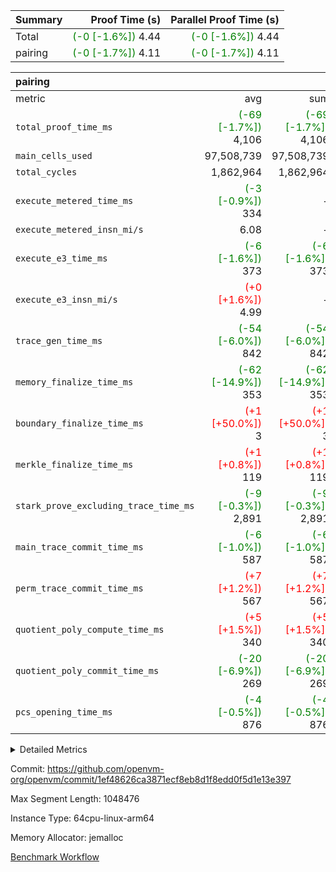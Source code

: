 | Summary | Proof Time (s) | Parallel Proof Time (s) |
|:---|---:|---:|
| Total | <span style='color: green'>(-0 [-1.6%])</span> 4.44 | <span style='color: green'>(-0 [-1.6%])</span> 4.44 |
| pairing | <span style='color: green'>(-0 [-1.7%])</span> 4.11 | <span style='color: green'>(-0 [-1.7%])</span> 4.11 |


| pairing |||||
|:---|---:|---:|---:|---:|
|metric|avg|sum|max|min|
| `total_proof_time_ms ` | <span style='color: green'>(-69 [-1.7%])</span> 4,106 | <span style='color: green'>(-69 [-1.7%])</span> 4,106 | <span style='color: green'>(-69 [-1.7%])</span> 4,106 | <span style='color: green'>(-69 [-1.7%])</span> 4,106 |
| `main_cells_used     ` |  97,508,739 |  97,508,739 |  97,508,739 |  97,508,739 |
| `total_cycles        ` |  1,862,964 |  1,862,964 |  1,862,964 |  1,862,964 |
| `execute_metered_time_ms` | <span style='color: green'>(-3 [-0.9%])</span> 334 | -          | -          | -          |
| `execute_metered_insn_mi/s` |  6.08 | -          | -          | -          |
| `execute_e3_time_ms  ` | <span style='color: green'>(-6 [-1.6%])</span> 373 | <span style='color: green'>(-6 [-1.6%])</span> 373 | <span style='color: green'>(-6 [-1.6%])</span> 373 | <span style='color: green'>(-6 [-1.6%])</span> 373 |
| `execute_e3_insn_mi/s` | <span style='color: red'>(+0 [+1.6%])</span> 4.99 | -          | <span style='color: red'>(+0 [+1.6%])</span> 4.99 | <span style='color: red'>(+0 [+1.6%])</span> 4.99 |
| `trace_gen_time_ms   ` | <span style='color: green'>(-54 [-6.0%])</span> 842 | <span style='color: green'>(-54 [-6.0%])</span> 842 | <span style='color: green'>(-54 [-6.0%])</span> 842 | <span style='color: green'>(-54 [-6.0%])</span> 842 |
| `memory_finalize_time_ms` | <span style='color: green'>(-62 [-14.9%])</span> 353 | <span style='color: green'>(-62 [-14.9%])</span> 353 | <span style='color: green'>(-62 [-14.9%])</span> 353 | <span style='color: green'>(-62 [-14.9%])</span> 353 |
| `boundary_finalize_time_ms` | <span style='color: red'>(+1 [+50.0%])</span> 3 | <span style='color: red'>(+1 [+50.0%])</span> 3 | <span style='color: red'>(+1 [+50.0%])</span> 3 | <span style='color: red'>(+1 [+50.0%])</span> 3 |
| `merkle_finalize_time_ms` | <span style='color: red'>(+1 [+0.8%])</span> 119 | <span style='color: red'>(+1 [+0.8%])</span> 119 | <span style='color: red'>(+1 [+0.8%])</span> 119 | <span style='color: red'>(+1 [+0.8%])</span> 119 |
| `stark_prove_excluding_trace_time_ms` | <span style='color: green'>(-9 [-0.3%])</span> 2,891 | <span style='color: green'>(-9 [-0.3%])</span> 2,891 | <span style='color: green'>(-9 [-0.3%])</span> 2,891 | <span style='color: green'>(-9 [-0.3%])</span> 2,891 |
| `main_trace_commit_time_ms` | <span style='color: green'>(-6 [-1.0%])</span> 587 | <span style='color: green'>(-6 [-1.0%])</span> 587 | <span style='color: green'>(-6 [-1.0%])</span> 587 | <span style='color: green'>(-6 [-1.0%])</span> 587 |
| `perm_trace_commit_time_ms` | <span style='color: red'>(+7 [+1.2%])</span> 567 | <span style='color: red'>(+7 [+1.2%])</span> 567 | <span style='color: red'>(+7 [+1.2%])</span> 567 | <span style='color: red'>(+7 [+1.2%])</span> 567 |
| `quotient_poly_compute_time_ms` | <span style='color: red'>(+5 [+1.5%])</span> 340 | <span style='color: red'>(+5 [+1.5%])</span> 340 | <span style='color: red'>(+5 [+1.5%])</span> 340 | <span style='color: red'>(+5 [+1.5%])</span> 340 |
| `quotient_poly_commit_time_ms` | <span style='color: green'>(-20 [-6.9%])</span> 269 | <span style='color: green'>(-20 [-6.9%])</span> 269 | <span style='color: green'>(-20 [-6.9%])</span> 269 | <span style='color: green'>(-20 [-6.9%])</span> 269 |
| `pcs_opening_time_ms ` | <span style='color: green'>(-4 [-0.5%])</span> 876 | <span style='color: green'>(-4 [-0.5%])</span> 876 | <span style='color: green'>(-4 [-0.5%])</span> 876 | <span style='color: green'>(-4 [-0.5%])</span> 876 |



<details>
<summary>Detailed Metrics</summary>

|  | keygen_time_ms | commit_exe_time_ms | app proof_time_ms |
| --- | --- | --- |
|  | 1,090 | 10 | 8,743 | 

| group | num_segments | memory_to_vec_partition_time_ms | insns | fri.log_blowup | execute_segment_time_ms | execute_metered_time_ms | execute_metered_insn_mi/s |
| --- | --- | --- | --- | --- | --- | --- | --- |
| pairing | 1 | 24 | 1,862,965 | 1 | 7,960 | 334 | 6.08 | 

| group | air_name | quotient_deg | interactions | constraints |
| --- | --- | --- | --- | --- |
| pairing | AccessAdapterAir<16> | 2 | 5 | 12 | 
| pairing | AccessAdapterAir<2> | 2 | 5 | 12 | 
| pairing | AccessAdapterAir<32> | 2 | 5 | 12 | 
| pairing | AccessAdapterAir<4> | 2 | 5 | 12 | 
| pairing | AccessAdapterAir<8> | 2 | 5 | 12 | 
| pairing | BitwiseOperationLookupAir<8> | 2 | 2 | 4 | 
| pairing | KeccakVmAir | 2 | 321 | 4,513 | 
| pairing | MemoryMerkleAir<8> | 2 | 4 | 39 | 
| pairing | PersistentBoundaryAir<8> | 2 | 3 | 7 | 
| pairing | PhantomAir | 2 | 3 | 5 | 
| pairing | Poseidon2PeripheryAir<BabyBearParameters>, 1> | 2 | 1 | 286 | 
| pairing | ProgramAir | 1 | 1 | 4 | 
| pairing | RangeTupleCheckerAir<2> | 1 | 1 | 4 | 
| pairing | Rv32HintStoreAir | 2 | 18 | 28 | 
| pairing | VariableRangeCheckerAir | 1 | 1 | 4 | 
| pairing | VmAirWrapper<Rv32BaseAluAdapterAir, BaseAluCoreAir<4, 8> | 2 | 20 | 37 | 
| pairing | VmAirWrapper<Rv32BaseAluAdapterAir, LessThanCoreAir<4, 8> | 2 | 18 | 40 | 
| pairing | VmAirWrapper<Rv32BaseAluAdapterAir, ShiftCoreAir<4, 8> | 2 | 24 | 91 | 
| pairing | VmAirWrapper<Rv32BranchAdapterAir, BranchEqualCoreAir<4> | 2 | 11 | 20 | 
| pairing | VmAirWrapper<Rv32BranchAdapterAir, BranchLessThanCoreAir<4, 8> | 2 | 13 | 35 | 
| pairing | VmAirWrapper<Rv32CondRdWriteAdapterAir, Rv32JalLuiCoreAir> | 2 | 10 | 18 | 
| pairing | VmAirWrapper<Rv32IsEqualModAdapterAir<2, 1, 32, 32>, ModularIsEqualCoreAir<32, 4, 8> | 2 | 25 | 225 | 
| pairing | VmAirWrapper<Rv32JalrAdapterAir, Rv32JalrCoreAir> | 2 | 16 | 20 | 
| pairing | VmAirWrapper<Rv32LoadStoreAdapterAir, LoadSignExtendCoreAir<4, 8> | 2 | 18 | 33 | 
| pairing | VmAirWrapper<Rv32LoadStoreAdapterAir, LoadStoreCoreAir<4> | 2 | 17 | 40 | 
| pairing | VmAirWrapper<Rv32MultAdapterAir, DivRemCoreAir<4, 8> | 2 | 25 | 84 | 
| pairing | VmAirWrapper<Rv32MultAdapterAir, MulHCoreAir<4, 8> | 2 | 24 | 31 | 
| pairing | VmAirWrapper<Rv32MultAdapterAir, MultiplicationCoreAir<4, 8> | 2 | 19 | 19 | 
| pairing | VmAirWrapper<Rv32RdWriteAdapterAir, Rv32AuipcCoreAir> | 2 | 12 | 14 | 
| pairing | VmAirWrapper<Rv32VecHeapAdapterAir<1, 2, 2, 32, 32>, FieldExpressionCoreAir> | 2 | 415 | 480 | 
| pairing | VmAirWrapper<Rv32VecHeapAdapterAir<2, 1, 1, 32, 32>, FieldExpressionCoreAir> | 2 | 158 | 190 | 
| pairing | VmAirWrapper<Rv32VecHeapAdapterAir<2, 2, 2, 32, 32>, FieldExpressionCoreAir> | 2 | 428 | 457 | 
| pairing | VmConnectorAir | 2 | 5 | 11 | 

| group | air_name | segment | rows | prep_cols | perm_cols | main_cols | cells |
| --- | --- | --- | --- | --- | --- | --- | --- |
| pairing | AccessAdapterAir<16> | 0 | 262,144 |  | 16 | 25 | 10,747,904 | 
| pairing | AccessAdapterAir<32> | 0 | 131,072 |  | 16 | 41 | 7,471,104 | 
| pairing | AccessAdapterAir<8> | 0 | 524,288 |  | 16 | 17 | 17,301,504 | 
| pairing | BitwiseOperationLookupAir<8> | 0 | 65,536 | 3 | 8 | 2 | 655,360 | 
| pairing | MemoryMerkleAir<8> | 0 | 32,768 |  | 16 | 32 | 1,572,864 | 
| pairing | PersistentBoundaryAir<8> | 0 | 32,768 |  | 12 | 20 | 1,048,576 | 
| pairing | PhantomAir | 0 | 1 |  | 12 | 6 | 18 | 
| pairing | Poseidon2PeripheryAir<BabyBearParameters>, 1> | 0 | 32,768 |  | 8 | 300 | 10,092,544 | 
| pairing | ProgramAir | 0 | 32,768 |  | 8 | 10 | 589,824 | 
| pairing | RangeTupleCheckerAir<2> | 0 | 524,288 | 2 | 8 | 1 | 4,718,592 | 
| pairing | Rv32HintStoreAir | 0 | 256 |  | 44 | 32 | 19,456 | 
| pairing | VariableRangeCheckerAir | 0 | 262,144 | 2 | 8 | 1 | 2,359,296 | 
| pairing | VmAirWrapper<Rv32BaseAluAdapterAir, BaseAluCoreAir<4, 8> | 0 | 1,048,576 |  | 52 | 36 | 92,274,688 | 
| pairing | VmAirWrapper<Rv32BaseAluAdapterAir, LessThanCoreAir<4, 8> | 0 | 65,536 |  | 40 | 37 | 5,046,272 | 
| pairing | VmAirWrapper<Rv32BaseAluAdapterAir, ShiftCoreAir<4, 8> | 0 | 2,048 |  | 52 | 53 | 215,040 | 
| pairing | VmAirWrapper<Rv32BranchAdapterAir, BranchEqualCoreAir<4> | 0 | 262,144 |  | 28 | 26 | 14,155,776 | 
| pairing | VmAirWrapper<Rv32BranchAdapterAir, BranchLessThanCoreAir<4, 8> | 0 | 131,072 |  | 32 | 32 | 8,388,608 | 
| pairing | VmAirWrapper<Rv32CondRdWriteAdapterAir, Rv32JalLuiCoreAir> | 0 | 8,192 |  | 28 | 18 | 376,832 | 
| pairing | VmAirWrapper<Rv32IsEqualModAdapterAir<2, 1, 32, 32>, ModularIsEqualCoreAir<32, 4, 8> | 0 | 32 |  | 56 | 166 | 7,104 | 
| pairing | VmAirWrapper<Rv32JalrAdapterAir, Rv32JalrCoreAir> | 0 | 65,536 |  | 36 | 28 | 4,194,304 | 
| pairing | VmAirWrapper<Rv32LoadStoreAdapterAir, LoadStoreCoreAir<4> | 0 | 1,048,576 |  | 52 | 41 | 97,517,568 | 
| pairing | VmAirWrapper<Rv32MultAdapterAir, MulHCoreAir<4, 8> | 0 | 256 |  | 72 | 39 | 28,416 | 
| pairing | VmAirWrapper<Rv32MultAdapterAir, MultiplicationCoreAir<4, 8> | 0 | 512 |  | 52 | 31 | 42,496 | 
| pairing | VmAirWrapper<Rv32RdWriteAdapterAir, Rv32AuipcCoreAir> | 0 | 32,768 |  | 28 | 20 | 1,572,864 | 
| pairing | VmAirWrapper<Rv32VecHeapAdapterAir<2, 1, 1, 32, 32>, FieldExpressionCoreAir> | 0 | 1,024 |  | 320 | 263 | 596,992 | 
| pairing | VmAirWrapper<Rv32VecHeapAdapterAir<2, 2, 2, 32, 32>, FieldExpressionCoreAir> | 0 | 16,384 |  | 604 | 497 | 18,038,784 | 
| pairing | VmConnectorAir | 0 | 2 | 1 | 16 | 5 | 42 | 

| group | segment | trace_gen_time_ms | total_proof_time_ms | total_cycles | total_cells | stark_prove_excluding_trace_time_ms | quotient_poly_compute_time_ms | quotient_poly_commit_time_ms | prove_segment_time_ms | perm_trace_commit_time_ms | pcs_opening_time_ms | merkle_finalize_time_ms | memory_to_vec_partition_time_ms | memory_finalize_time_ms | main_trace_commit_time_ms | main_cells_used | insns | generate_perm_trace_time_ms_time_ms | execute_e3_time_ms | execute_e3_insn_mi/s | boundary_finalize_time_ms |
| --- | --- | --- | --- | --- | --- | --- | --- | --- | --- | --- | --- | --- | --- | --- | --- | --- | --- | --- | --- | --- | --- |
| pairing | 0 | 842 | 4,106 | 1,862,964 | 304,931,516 | 2,891 | 340 | 269 | 3,395 | 567 | 876 | 119 | 24 | 353 | 587 | 97,508,739 | 1,862,965 | 242 | 373 | 4.99 | 3 | 

| group | segment | trace_height_constraint | weighted_sum | threshold |
| --- | --- | --- | --- | --- |
| pairing | 0 | 0 | 5,382,342 | 2,013,265,921 | 
| pairing | 0 | 1 | 18,152,512 | 2,013,265,921 | 
| pairing | 0 | 2 | 2,691,171 | 2,013,265,921 | 
| pairing | 0 | 3 | 25,000,068 | 2,013,265,921 | 
| pairing | 0 | 4 | 131,072 | 2,013,265,921 | 
| pairing | 0 | 5 | 65,536 | 2,013,265,921 | 
| pairing | 0 | 6 | 6,016,192 | 2,013,265,921 | 
| pairing | 0 | 7 | 4,096 | 2,013,265,921 | 
| pairing | 0 | 8 | 58,426,029 | 2,013,265,921 | 

</details>


Commit: https://github.com/openvm-org/openvm/commit/1ef48626ca3871ecf8eb8d1f8edd0f5d1e13e397

Max Segment Length: 1048476

Instance Type: 64cpu-linux-arm64

Memory Allocator: jemalloc

[Benchmark Workflow](https://github.com/openvm-org/openvm/actions/runs/15905763969)

